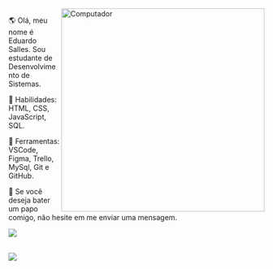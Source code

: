 <img src="https://raw.githubusercontent.com/MicaelliMedeiros/micaellimedeiros/master/image/computer-illustration.png" min-width="400px" max-width="400px" width="400px" align="right" alt="Computador">

<p align="left"> 
 🌎 Olá, meu nome é Eduardo Salles. Sou estudante de Desenvolvimento de Sistemas.
</p>

<p align="left"> 
 🦄 Habilidades: HTML, CSS, JavaScript, SQL.
</p>

<p align="left"> 
 💼 Ferramentas: VSCode, Figma, Trello, MySql, Git e GitHub.
</p>

<p align="left">
 💌 Se você deseja bater um papo comigo, não hesite em me enviar uma mensagem.
</p>
  
<p align="left">
 <a href="#" alt="Gmail">
 <img src="https://img.shields.io/badge/-Gmail-FF0000?style=flat-       square&labelColor=FF0000&logo=gmail&logoColor=white&link=https://mail.google.com/mail/u/eduardosalles@gmail.com" /></a>
</p> 


 <br a href="#" alt="Linkedin">
<img src="https://img.shields.io/badge/LinkedIn-0077B5?style=for-the-badge&logo=https://www.linkedin.com/in/eduardo-salles-277a9771/&logoColor=white"/></a>

